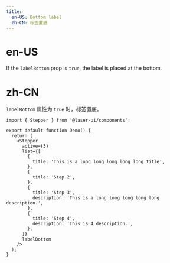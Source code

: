 ```yaml
---
title:
  en-US: Bottom label
  zh-CN: 标签置底
---
```


# en-US

If the `labelBottom` prop is `true`, the label is placed at the bottom.

# zh-CN

`labelBottom` 属性为 `true` 时，标签置底。

```tsx
import { Stepper } from '@laser-ui/components';

export default function Demo() {
  return (
    <Stepper
      active={3}
      list={[
        {
          title: 'This is a long long long long long title',
        },
        {
          title: 'Step 2',
        },
        {
          title: 'Step 3',
          description: 'This is a long long long long long description.',
        },
        {
          title: 'Step 4',
          description: 'This is 4 description.',
        },
      ]}
      labelBottom
    />
  );
}
```
